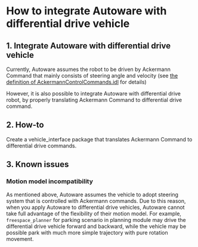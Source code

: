 # How to integrate Autoware with differential drive vehicle

## 1. Integrate Autoware with differential drive vehicle

Currently, Autoware assumes the robot to be driven by Ackermann Command that mainly consists of steering angle and velocity (see [the definition of AckermannControlCommands.idl](https://gitlab.com/autowarefoundation/autoware.auto/autoware_auto_msgs/-/blob/master/autoware_auto_control_msgs/msg/AckermannControlCommand.idl) for details)

However, it is also possible to integrate Autoware with differential drive robot, by properly translating Ackermann Command to differential drive command.

## 2. How-to

Create a vehicle_interface package that translates Ackermann Command to differential drive commands.

## 3. Known issues

### Motion model incompatibility

As mentioned above, Autoware assumes the vehicle to adopt steering system that is controlled with Ackermann commands.
Due to this reason, when you apply Autoware to differential drive vehicles, Autoware cannot take full advantage of the flexibility of their motion model.
For example, `freespace_planner` for parking scenario in planning module may drive the differential drive vehicle forward and backward,
while the vehicle may be possible park with much more simple trajectory with pure rotation movement.
